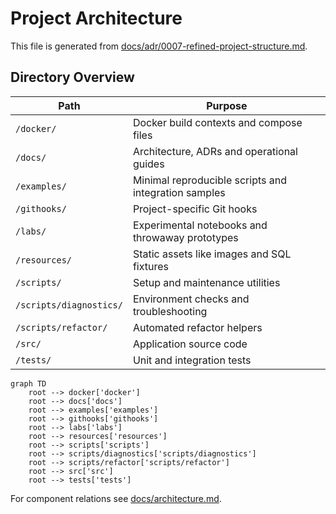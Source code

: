# Project Architecture

This file is generated from [docs/adr/0007-refined-project-structure.md](docs/adr/0007-refined-project-structure.md).

## Directory Overview

| Path | Purpose |
| ---- | ------- |
| `/docker/` | Docker build contexts and compose files |
| `/docs/` | Architecture, ADRs and operational guides |
| `/examples/` | Minimal reproducible scripts and integration samples |
| `/githooks/` | Project-specific Git hooks |
| `/labs/` | Experimental notebooks and throwaway prototypes |
| `/resources/` | Static assets like images and SQL fixtures |
| `/scripts/` | Setup and maintenance utilities |
| `/scripts/diagnostics/` | Environment checks and troubleshooting |
| `/scripts/refactor/` | Automated refactor helpers |
| `/src/` | Application source code |
| `/tests/` | Unit and integration tests |

```mermaid
graph TD
    root --> docker['docker']
    root --> docs['docs']
    root --> examples['examples']
    root --> githooks['githooks']
    root --> labs['labs']
    root --> resources['resources']
    root --> scripts['scripts']
    root --> scripts/diagnostics['scripts/diagnostics']
    root --> scripts/refactor['scripts/refactor']
    root --> src['src']
    root --> tests['tests']
```

For component relations see [docs/architecture.md](docs/architecture.md).
